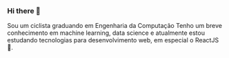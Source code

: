 ### Hi there 👋

Sou um ciclista graduando em Engenharia da Computação
Tenho um breve conhecimento em machine learning, data science e atualmente estou estudando tecnologias para desenvolvimento web, em especial o ReactJS 💙.
<!--
**Klayverx/Klayverx** is a ✨ _special_ ✨ repository because its `README.md` (this file) appears on your GitHub profile.

Here are some ideas to get you started:

- 🔭 I’m currently working on ...
- 🌱 I’m currently learning ...
- 👯 I’m looking to collaborate on ...
- 🤔 I’m looking for help with ...
- 💬 Ask me about ...
- 📫 How to reach me: ...
- 😄 Pronouns: ...
- ⚡ Fun fact: ...
-->
